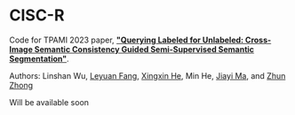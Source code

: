 # CISC-R
Code for TPAMI 2023 paper, [**"Querying Labeled for Unlabeled: Cross-Image Semantic Consistency Guided Semi-Supervised Semantic Segmentation"**](https://www.leyuanfang.com/wp-content/uploads/2022/12/TPAMI_CISC_R.pdf).

Authors: Linshan Wu, <a href="https://scholar.google.com/citations?hl=en&user=Gfa4nasAAAAJ">Leyuan Fang</a>, <a href="https://scholar.google.com/citations?hl=zh-CN&user=bHSKDuYAAAAJ">Xingxin He</a>, Min He, <a href="https://scholar.google.com/citations?hl=zh-CN&user=73trMQkAAAAJ">Jiayi Ma</a>, and <a href="https://scholar.google.com/citations?user=nZizkQ0AAAAJ&hl">Zhun Zhong</a>

Will be available soon
